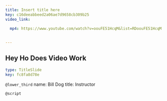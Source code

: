 ```yaml
---
title: Insert title here
key: c16deeabbeed2a06ae7d9658cb309b25
video_link:
  
  mp4: https://www.youtube.com/watch?v=oouFE51HcqM&list=RDoouFE51HcqM
  

---
```

## Hey Ho Does Video Work

```yaml
type: TitleSlide
key: fc8fa8d78e
```





`@lower_third`
name: Bill Dog
title: Instructor

`@script`



